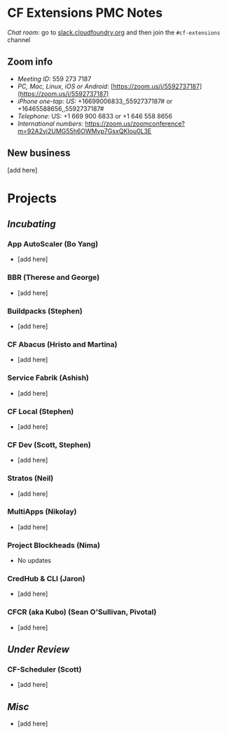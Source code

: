 # CF Extensions PMC Notes

*Chat room:* go to [slack.cloudfoundry.org](https://slack.cloudfoundry.org) and then join the `#cf-extensions` channel

## Zoom info

- *Meeting ID:* 559 273 7187
- *PC, Mac, Linux, iOS or Android:* [https://zoom.us/j/5592737187](https://zoom.us/j/5592737187)
- *iPhone one-tap: US:* +16699006833,,5592737187#  or +16465588656,,5592737187# 
- *Telephone:* US: +1 669 900 6833  or +1 646 558 8656 
- *International numbers:* https://zoom.us/zoomconference?m=92A2yi2UMG55h6OWMvp7GsxQKIou0L3E

## New business

[add here]

# Projects

## _Incubating_

### App AutoScaler (Bo Yang)

- [add here]
 
### BBR (Therese and George)

- [add here]

### Buildpacks (Stephen)

- [add here]

### CF Abacus (Hristo and Martina)

- [add here]

### Service Fabrik (Ashish)

- [add here]

### CF Local (Stephen)

- [add here]

### CF Dev (Scott, Stephen)

- [add here]

### Stratos (Neil)

- [add here]

### MultiApps (Nikolay)

- [add here]

### Project Blockheads (Nima)

- No updates

### CredHub & CLI (Jaron)

- [add here]

### CFCR (aka Kubo) (Sean O'Sullivan, Pivotal)

- [add here]

## _Under Review_

### CF-Scheduler (Scott)

- [add here]

## _Misc_

- [add here]
